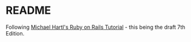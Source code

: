 # README

Following [Michael Hartl's Ruby on Rails Tutorial](https://www.learnenough.com/ruby-on-rails-7th-edition-tutorial) - this being the draft 7th Edition.
